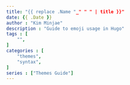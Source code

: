 ```yaml
---
title: "{{ replace .Name "_" " " | title }}"
date: {{ .Date }}
author : "Kim Minjae"
description : "Guide to emoji usage in Hugo"
tags : [
    "",
]
categories : [
    "themes",
    "syntax",
]
series : ["Themes Guide"]
---
```


